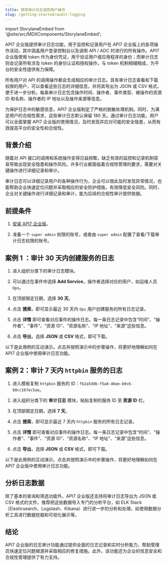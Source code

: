 ```yaml
---
title: 使用审计日志追踪用户操作
slug: /getting-started/audit-logging
---
```


import StorylaneEmbed from '@site/src/MDXComponents/StorylaneEmbed';

API7 企业版提供审计日志功能，用于监控和记录用户在 API7 企业版上的各项操作活动，其中涵盖用户登录控制台以及调用 API / ADC 时进行的所有操作。API7 企业版使用 token 作为身份凭证，用于验证用户或应用程序的身份；而审计日志则会记录所有涉及 token 的身份认证和授权操作，与 token 机制相辅相成，为平台的安全性提供有力保障。

所有用户对 API 的调用操作都会生成相应的审计日志。具有审计日志查看和下载权限的用户，可以查看这些日志的详细信息，并将其导出为 JSON 或 CSV 格式，便于进一步分析。每条审计日志包含操作时间、操作者、事件类型、被操作的资源 ID 和名称、操作者的 IP 地址以及操作来源等信息。

为保护日志中的敏感信息，API7 企业版制定了严格的脱敏处理机制。同时，为满足用户的合规性需求，这些审计日志默认保留 180 天。通过审计日志功能，用户可以全面掌握 API7 企业版的使用情况，及时发现并应对可能的安全隐患，从而有效提高平台的安全性和合规性。

## 背景介绍

随着对 API 接口的调用和系统操作变得日益频繁，缺乏有效的监控和记录机制容易导致出现安全隐患和操作风险。许多行业都面临着合规性管理的要求，需要对关键操作进行详细记录和审计。

审计日志可以详细记录用户的各种操作行为，企业可以借此及时发现异常情况，也能帮助企业快速定位问题并采取相应的安全防护措施，有效降低安全风险。同时，企业对关键操作进行详细记录和审计，能为后续的合规性审计提供依据。

## 前提条件

1. [安装 API7 企业版](../getting-started/install-api7-ee.md)。

2. 准备一个 `super admin` 权限的账号，或者由 `super admin` 配置了查看/下载审计日志权限的账号。

## 案例 1 ：审计 30 天内创建服务的日志

1. 进入组织分类下的审计日志模块。

2. 可以通过在事件中选择 **Add Service**，操作者选择对应的用户，如运维人员 `Ops`。

3. 在顶部限定日期，选择 **30 天**。

4. 点击 **搜索**，即可显示最近 30 天内 `Ops` 用户创建服务的所有日志记录。

5. 点击 **详情** 即可查看对应事件的操作日志。每一条日志记录中包含“时间”、“操作者”、“事件”、“资源 ID”、“资源名称”、“IP 地址”、“来源”这些信息。

6. 点击 **导出**，选择 **JSON** 或 **CSV** 格式，即可下载。

以下是此用例的互动演示。点击并按照演示中的步骤操作，将更好地理解如何在 API7 企业版中使用审计日志功能。

<StorylaneEmbed src='https://app.storylane.io/demo/nm31ehilshmy' />

## 案例 2：审计 7 天内 `httpbin` 服务的日志

1. 进入模板复制 `httpbin` 服务的 ID：`fb2a549b-f5a8-46ee-b9c6-b0cc167ec5ae`。

2. 进入组织分类下的 **审计日志** 模块，粘贴复制的服务 ID 至 **资源 ID** 栏。

3. 在顶部限定日期，选择 **7 天**。

4. 点击 **搜索**，即可显示最近 7 天内 `httpbin` 服务的所有日志记录。

5. 点击 **详情** 即可查看对应事件的操作日志。每一条日志记录中包含“时间”、“操作者”、“事件”、“资源 ID”、“资源名称”、“IP 地址”、“来源”这些信息。

6. 点击 **导出**，选择 **JSON** 或 **CSV** 格式，即可下载。

以下是此用例的互动演示。点击并按照演示中的步骤操作，将更好地理解如何在 API7 企业版中使用审计日志功能。

<StorylaneEmbed src='https://app.storylane.io/demo/htfvmikpzwvs' />

## 分析日志数据

除了基本的查询和筛选功能外，API7 企业版还支持将审计日志导出为 JSON 或 CSV 格式的文件。推荐把这些数据导入专门的分析平台，如 ELK Stack（Elasticsearch、Logstash、Kibana）进行进一步的分析和处理，如使用数据分析工具进行数据挖掘和可视化展示等。

## 结论

API7 企业版的日志审计功能通过提供全面的日志记录和实时分析能力，帮助管理员快速定位问题根源并采取相应的修复措施。此外，该功能还为企业的信息安全和合规性管理提供了有力支持。

